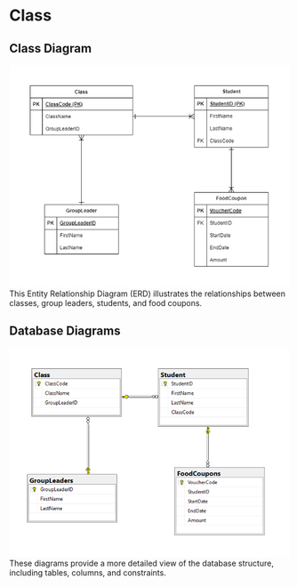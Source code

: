 # Class
## Class Diagram
![ERD Diagramm](klass.png)
This Entity Relationship Diagram (ERD) illustrates the relationships between classes, group leaders, students, and food coupons.
## Database Diagrams
![Diagramm](diagrams.png)
These diagrams provide a more detailed view of the database structure, including tables, columns, and constraints.